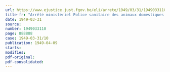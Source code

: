 ```yaml
---
url: https://www.ejustice.just.fgov.be/eli/arrete/1949/03/31/1949033110/justel
title-fr: "Arrêté ministériel Police sanitaire des animaux domestiques. Ouverture du marché d'Anderlecht"
date: 1949-03-31
source:
number: 1949033110
page: 888888
case: 1949-03-31/10
publication: 1949-04-09
starts:
modifies:
pdf-original:
pdf-consolidated:
---
```


